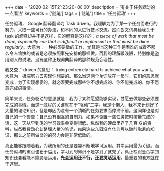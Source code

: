 +++
date = '2020-02-15T21:23:20+08:00'
description = '有关于任务驱动的一点看法'
keywords = ['随笔']
tags = ['随笔']
title = '任务驱动'
+++

任务驱动， Google 翻译翻译为 Task driven。我理解为为了某一个任务而进行的努力，采取一些可行的办法，和不同的人进行技术交流。然而朗文词典给我关于 task 的解释却并不是这样，它的解释是这样的：*a piece of work that must be done, especially one that is difficult or unpleasant or that must be done regularly*。大意为：一种必须要做的工作，尤其是当这种工作是困难的或者不那么令人愉快的或者是必须按照事先安排的那样做。而我的理解很浅陋，特别像是盗用别人的说法，没有这种正规词典翻译的那种规范合理性。

我又查了 driven 的意思： trying extremely hard to achieve what you want。大意为：极端努力去实现你想要的。那么当这两个单词放在一起时，它们的意思就变成：为了实现想要的，就必须要完成那些你不想完成的、你不能完成的、你不愿意完成的事情。

简单来说，任务驱动的意思就是：我为了某种愿望能够实现，甘愿去做那些必须要完成的事情。而这一过程的关键就在于“驱动”二字。我是个懒人，我本来计划好了大量的理论知识，但是却因为没有一个清晰的任务要求而停滞不前。这同样也是对自己的一个警告：自己没有很强的自制力，如果不设置一些任务按时按量完成的话，这一天从早到晚的学习效率会变得很低。纵然我的硬盘里存了几百 G 的资料，纵然我费劲心劲整理大量的笔记，如果这些东西没有化为可以随时取用的知识，那么之前所做出的的努力会是非常低效的。

真正能够跟随着我，为我所用的还是要靠不断地学习运用。其中运用最为关键。而任务驱动的重点也在于运用，学习到的知识不是学到了就完了，真正检验是否学到知识还要看能不能灵活运用，**光会运用还不行，还要灵活运用**。最重要的地方就在于这里。
